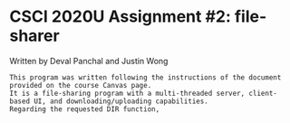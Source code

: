 # CSCI 2020U Assignment #2: file-sharer
Written by Deval Panchal and Justin Wong

	This program was written following the instructions of the document provided on the course Canvas page. 
	It is a file-sharing program with a multi-threaded server, client-based UI, and downloading/uploading capabilities.
	Regarding the requested DIR function, 
